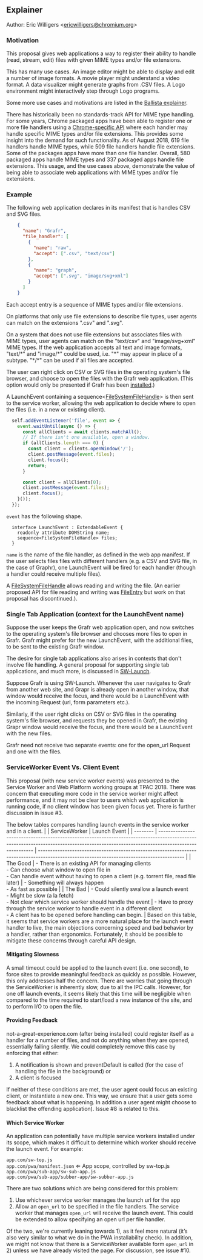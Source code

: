 ## Explainer

Author: Eric Willigers &lt;<ericwilligers@chromium.org>&gt;

### Motivation

This proposal gives web applications a way to register their ability to handle (read, stream, edit) files with given MIME types and/or file extensions.

This has many use cases. An image editor might be able to display and edit a number of image formats. A movie player might understand a video format. A data visualizer might generate graphs from .CSV files. A Logo environment might interactively step through Logo programs.

Some more use cases and motivations are listed in the [Ballista explainer](https://github.com/chromium/ballista/blob/master/docs/explainer.md).

There has historically been no standards-track API for MIME type handling. For some years, Chrome packaged apps have been able to register one or more file handlers using a [Chrome-specific API](https://developer.chrome.com/apps/manifest/file_handlers) where each handler may handle specific MIME types and/or file extensions. This provides some insight into the demand for such functionality. As of August 2018, 619 file handlers handle MIME types, while 509 file handlers handle file extensions. Some of the packages apps have more than one file handler. Overall, 580 packaged apps handle MIME types and 337 packaged apps handle file extensions. This usage, and the use cases above, demonstrate the value of being able to associate web applications with MIME types and/or file extensions.

### Example

The following web application declares in its manifest that is handles CSV and SVG files.

```json
    {
      "name": "Grafr",
      "file_handler": [
        {
          "name": "raw",
          "accept": [".csv", "text/csv"]
        },
        {
          "name": "graph",
          "accept": [".svg", "image/svg+xml"]
        }
      ]
    }
```

Each accept entry is a sequence of MIME types and/or file extensions.

On platforms that only use file extensions to describe file types, user agents can match on the extensions ".csv" and ".svg".

On a system that does not use file extensions but associates files with MIME types, user agents can match on the "text/csv" and "image/svg+xml" MIME types. If the web application accepts all text and image formats, "text/\*" and "image/\*" could be used, i.e. "\*" may appear in place of a subtype. "\*/\*" can be used if all files are accepted.

The user can right click on CSV or SVG files in the operating system's file browser, and choose to open the files with the Grafr web application. (This option would only be presented if Grafr has been [installed](https://w3c.github.io/manifest/#installable-web-applications).)

A LaunchEvent containing a sequence<[FileSystemFileHandle](https://github.com/WICG/writable-files/blob/master/EXPLAINER.md)> is then sent to the service worker, allowing the web application to decide where to open the files (i.e. in a new or existing client).

```js
  self.addEventListener('file', event => {
    event.waitUntil(async () => {
      const allClients = await clients.matchAll();
      // If there isn't one available, open a window.
      if (allClients.length === 0) {
        const client = clients.openWindow('/');
        client.postMessage(event.files);
        client.focus();
        return;
      }

      const client = allClients[0];
      client.postMessage(event.files);
      client.focus();
    }());
  });
```

`event` has the following shape.

```webidl
  interface LaunchEvent : ExtendableEvent {
    readonly attribute DOMString name;
    sequence<FileSystemFileHandle> files;
  }
```

`name` is the name of the file handler, as defined in the web app manifest. If the user selects files files with different handlers (e.g. a CSV and SVG file, in the case of Graphr), one LaunchEvent will be fired for each handler (though a handler could receive multiple files).


A [FileSystemFileHandle](https://github.com/WICG/writable-files/blob/master/EXPLAINER.md) allows reading and writing the file. (An earlier proposed API for file reading and writing was [FileEntry](https://www.w3.org/TR/2012/WD-file-system-api-20120417/#the-fileentry-interface) but work on that proposal has discontinued.).

### Single Tab Application (context for the LaunchEvent name)

Suppose the user keeps the Grafr web application open, and now switches to the operating system's file browser and chooses more files to open in Grafr. Grafr might prefer for the new LaunchEvent, with the additional files, to be sent to the existing Grafr window.

The desire for single tab applications also arises in contexts that don't involve file handling. A general proposal for supporting single tab applications, and much more, is discussed in [SW-Launch](https://github.com/WICG/sw-launch/blob/master/explainer.md).

Suppose Grafr is using SW-Launch. Whenever the user navigates to Grafr from another web site, and Grapr is already open in another window, that window would receive the focus, and there would be a LaunchEvent with the incoming Request (url, form parameters etc.).

Similarly, if the user right clicks on CSV or SVG files in the operating system's file browser, and requests they be opened in Grafr, the existing Grapr window would receive the focus, and there would be a LaunchEvent with the new files.

Grafr need not receive two separate events: one for the open_url Request and one with the files.

### ServiceWorker Event Vs. Client Event

This proposal (with new service worker events) was presented to the Service Worker and Web Platform working groups at TPAC 2018. There was concern that executing more code in the service worker might affect performance, and it may not be clear to users which web application is running code, if no client window has been given focus yet. There is further discussion in issue #3.

The below tables compares handling launch events in the service worker and in a client.
|          | ServiceWorker                                                                                                                                                                          | Launch Event                                                                                                                               |
| -------- | -------------------------------------------------------------------------------------------------------------------------------------------------------------------------------------- | ------------------------------------------------------------------------------------------------------------------------------------------ |
| The Good | - There is an existing API for managing clients<br>- Can choose what window to open file in<br>- Can handle event without having to open a client (e.g. torrent file, read file later) | - Something will always happen<br>- As fast as possible                                                                                    |
| The Bad  | - Could silently swallow a launch event<br>- Might be slow (a la fetch)<br>- Not clear which service worker should handle the event                                                    | - Have to proxy through the service worker to handle event in a different client<br>- A client has to be opened before handling can begin. |
Based on this table, it seems that service workers are a more natural place for the launch event handler to live, the main objections concerning speed and bad behavior by a handler, rather than ergonomics. Fortunately, it should be possible to mitigate these concerns through careful API design.

#### Mitigating Slowness
A small timeout could be applied to the launch event (i.e. one second), to force sites to provide meaningful feedback as quickly as possible. However, this only addresses half the concern. There are worries that going through the ServiceWorker is inherently slow, due to all the IPC calls. However, for one off launch events, it seems likely that this time will be negligible when compared to the time required to start/load a new instance of the site, and to perform I/O to open the file.

#### Providing Feedback
not-a-great-experience.com (after being installed) could register itself as a handler for a number of files, and not do anything when they are opened, essentially failing silently. We could completely remove this case by enforcing that either:

1. A notification is shown and preventDefault is called (for the case of handling the file in the background) or
2. A client is focused

If neither of these conditions are met, the user agent could focus an existing client, or instantiate a new one. This way, we ensure that a user gets some feedback about what is happening. In addition a user agent might choose to blacklist the offending application). Issue #8 is related to this.

#### Which Service Worker
An application can potentially have multiple service workers installed under its scope, which makes it difficult to determine which worker should receive the launch event. For example:

`app.com/sw-top.js`<br>
`app.com/pwa/manifest.json` ⇐ App scope, controlled by sw-top.js<br>
`app.com/pwa/sub-app/sw-sub-app.js` <br>
`app.com/pwa/sub-app/subber-app/sw-subber-app.js`

There are two solutions which are being considered for this problem:
1. Use whichever service worker manages the launch url for the app
2. Allow an `open_url` to be specified in the file handlers. The service worker that manages `open_url` will receive the launch event. This could be extended to allow specifying an open url per file handler.

Of the two, we're currently leaning towards 1), as it feel more natural (it’s also very similar to what we do in the PWA installability check). In addition, we might not know that there is a ServiceWorker available form `open_url` in 2) unless we have already visited the page. For discussion, see issue #10.

